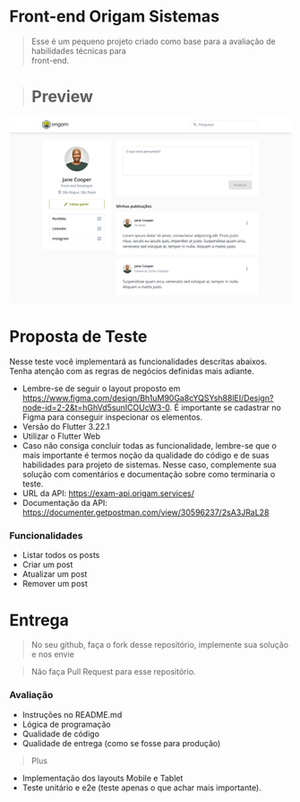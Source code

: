 # Front-end Origam Sistemas

> Esse é um pequeno projeto criado como base para a avaliação de habilidades técnicas para  
> front-end.

> # Preview

![preview](preview.png)

# Proposta de Teste

Nesse teste você implementará as funcionalidades descritas abaixos. Tenha atenção com as regras de
negócios definidas mais adiante.

- Lembre-se de seguir o layout proposto
  em https://www.figma.com/design/Bh1uM90Ga8cYQSYsh88lEI/Design?node-id=2-2&t=hGhVd5sunICOUcW3-0. É
  importante se cadastrar no Figma para conseguir inspecionar os elementos.
- Versão do Flutter 3.22.1
- Utilizar o Flutter Web
- Caso não consiga concluir todas as funcionalidade, lembre-se que o mais importante é termos noção
  da qualidade do código e de suas habilidades para projeto de sistemas. Nesse caso, complemente sua
  solução com comentários e documentação sobre como terminaria o teste.
- URL da API: https://exam-api.origam.services/
- Documentação da API: https://documenter.getpostman.com/view/30596237/2sA3JRaL28

### Funcionalidades

- Listar todos os posts
- Criar um post
- Atualizar um post
- Remover um post

# Entrega

> No seu github, faça o fork desse repositório, implemente sua solução e nos envie

> Não faça Pull Request para esse repositório.

### Avaliação

- Instruções no README.md
- Lógica de programação
- Qualidade de código
- Qualidade de entrega (como se fosse para produção)

> Plus

- Implementação dos layouts Mobile e Tablet
- Teste unitário e e2e (teste apenas o que achar mais importante).